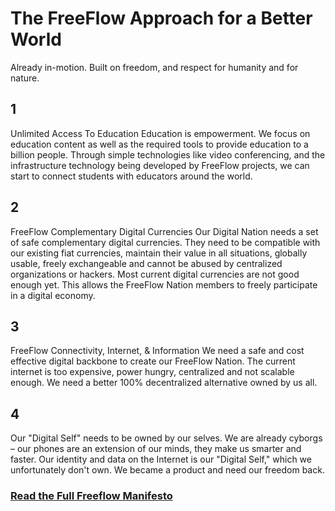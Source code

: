 # The FreeFlow Approach for a Better World
Already in-motion. Built on freedom, and respect for humanity and for nature.
## 1
Unlimited Access To Education
Education is empowerment. We focus on education content as well as the required tools to provide education to a billion people. Through simple technologies like video conferencing, and the infrastructure technology being developed by FreeFlow projects, we can start to connect students with educators around the world.

## 2
FreeFlow Complementary Digital Currencies
Our Digital Nation needs a set of safe complementary digital currencies. They need to be compatible with our existing fiat currencies, maintain their value in all situations, globally usable, freely exchangeable and cannot be abused by centralized organizations or hackers. Most current digital currencies are not good enough yet. This allows the FreeFlow Nation members to freely participate in a digital economy.

## 3
FreeFlow Connectivity, Internet, & Information
We need a safe and cost effective digital backbone to create our FreeFlow Nation. The current internet is too expensive, power hungry,
centralized and not scalable enough. We need a better 100% decentralized alternative owned by us all.

## 4
Our "Digital Self" needs to be owned by our selves.
We are already cyborgs – our phones are an extension of our minds, they make us smarter and faster.
Our identity and data on the Internet is our "Digital Self," which we unfortunately don't own. We became a product and need our freedom back.

### [Read the Full Freeflow Manifesto](https://www.freeflownation.org/manifesto.html)